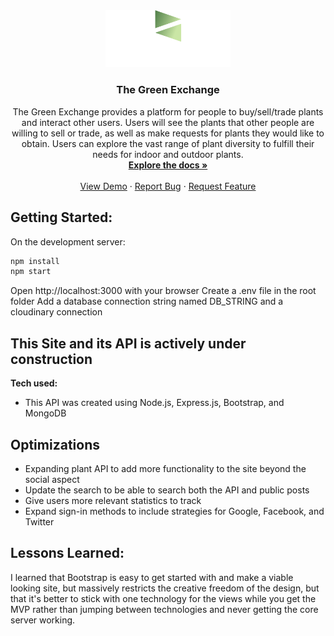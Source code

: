 <div align="center">
<img src="/public/img/vector/logo.svg" alt='A green leaf' width="200"/> 


<h3 align="center">The Green Exchange</h3>

  <p align="center">
   The Green Exchange provides a platform for people to buy/sell/trade plants and interact other users. Users will see the plants that other people are willing to sell or trade, as well as make requests for plants they would like to obtain. Users can explore the vast range of plant diversity to fulfill their needs for indoor and outdoor plants.
    <br />
    <a href="https://github.com/patrickbcasey/the-green-exchange"><strong>Explore the docs »</strong></a>
    <br />
    <br />
    <a href="https://the-green-exchange.cyclic.app/">View Demo</a>
    ·
    <a href="https://github.com/patrickbcasey/the-green-exchange/issues">Report Bug</a>
    ·
    <a href="https://github.com/patrickbcasey/the-green-exchange/issues">Request Feature</a>
  </p>
</div>



## Getting Started:
On the development server:

```bash
npm install
npm start
``` 
Open http://localhost:3000 with your browser
Create a .env file in the root folder
Add a database connection string named DB_STRING and a cloudinary connection

## This Site and its API is actively under construction

**Tech used:**
- This API was created using Node.js, Express.js, Bootstrap, and MongoDB


## Optimizations
- Expanding plant API to add more functionality to the site beyond the social aspect
- Update the search to be able to search both the API and public posts
- Give users more relevant statistics to track
- Expand sign-in methods to include strategies for Google, Facebook, and Twitter


## Lessons Learned:
I learned that Bootstrap is easy to get started with and make a viable looking site, but massively restricts the creative freedom of the design, but that it's better to stick with one technology for the views while you get the MVP rather than jumping between technologies and never getting the core server working.
